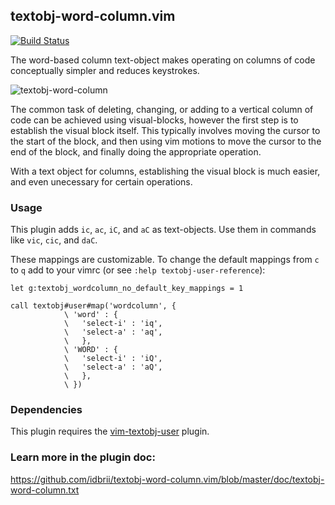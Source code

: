 ## textobj-word-column.vim

[![Build Status](https://api.travis-ci.org/idbrii/textobj-word-column.vim.svg)](https://travis-ci.org/idbrii/textobj-word-column.vim)

The word-based column text-object makes operating on columns of code
conceptually simpler and reduces keystrokes.

![textobj-word-column][1]

The common task of deleting, changing, or adding to a vertical column of code
can be achieved using visual-blocks, however the first step is to establish
the visual block itself.  This typically involves moving the cursor to the
start of the block, and then using vim motions to move the cursor to the end of
the block, and finally doing the appropriate operation.

With a text object for columns, establishing the visual block is much easier,
and even unecessary for certain operations.

### Usage

This plugin adds `ic`, `ac`, `iC`, and `aC` as text-objects.  Use them in
commands like `vic`, `cic`, and `daC`.

These mappings are customizable. To change the default mappings from `c` to `q`
add to your vimrc (or see `:help textobj-user-reference`):
```vim
let g:textobj_wordcolumn_no_default_key_mappings = 1

call textobj#user#map('wordcolumn', {
            \ 'word' : {
            \   'select-i' : 'iq',
            \   'select-a' : 'aq',
            \   },
            \ 'WORD' : {
            \   'select-i' : 'iQ',
            \   'select-a' : 'aQ',
            \   },
            \ })
```

### Dependencies

This plugin requires the [vim-textobj-user](https://github.com/kana/vim-textobj-user) plugin.


### Learn more in the plugin doc:

https://github.com/idbrii/textobj-word-column.vim/blob/master/doc/textobj-word-column.txt

[1]: http://i.imgur.com/AAgM9.gif
